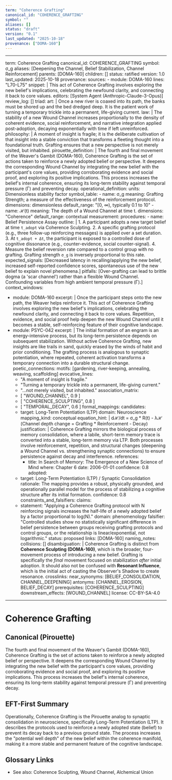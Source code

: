 ```yaml
---
term: "Coherence Grafting"
canonical_id: "COHERENCE_GRAFTING"
symbol: ""
aliases: []
status: "draft"
version: "0.1"
last_updated: "2025-10-18"
provenance: ["DOMA-160"]
---
```


---
term: Coherence Grafting
canonical_id: COHERENCE_GRAFTING
symbol: σ_g
aliases: [Deepening the Channel, Belief Stabilization, Channel Reinforcement]
parents: [DOMA-160]
children: []
status: ratified
version: 1.0
last_updated: 2025-10-18
provenance:
  sources:
    - module: DOMA-160
      lines: "L70-L75"
      snippet: |
        This act of Coherence Grafting involves exploring the new belief's implications, celebrating the newfound clarity, and connecting it back to core values.
  editors: [System Agent (Anthropic-Claude-3-Opus)]
  review_log: []
triad:
  art: |
    Once a new river is coaxed into its path, the banks must be shored up and the bed dredged deep. It is the patient work of turning a temporary trickle into a permanent, life-giving current.
  law: |
    The stability of a new Wound Channel increases proportionally to the density of coherent evidence, social reinforcement, and narrative integration applied post-adoption, decaying exponentially with time if left unreinforced.
  philosophy: |
    A moment of insight is fragile; it is the deliberate cultivation of that insight into a stable conviction that transforms a fleeting thought into a foundational truth. Grafting ensures that a new perspective is not merely visited, but inhabited.
pirouette_definition: |
  The fourth and final movement of the Weaver's Gambit (DOMA-160), Coherence Grafting is the set of actions taken to reinforce a newly adopted belief or perspective. It deepens the corresponding Wound Channel by integrating the new belief with the participant's core values, providing corroborating evidence and social proof, and exploring its positive implications. This process increases the belief's internal coherence, ensuring its long-term stability against temporal pressure (Γ) and preventing decay.
operational_definition:
  units: Dimensionless stability factor
  symbol_table:
    - name: σ_g
      meaning: Grafting Strength; a measure of the effectiveness of the reinforcement protocol.
      dimensions: dimensionless
      default_range: "[0, ∞), typically 0.1 to 10"
    - name: ℋ(t)
      meaning: The depth of a Wound Channel at time t.
      dimensions: "Coherence"
      default_range: contextual
  measurement:
    procedures:
      - name: Belief Persistence Assay
        outline: |
          1. A participant adopts a new target belief at time `t_adopt` via Coherence Sculpting.
          2. A specific grafting protocol (e.g., three follow-up reinforcing messages) is applied over a set duration.
          3. At `t_adopt + Δt`, the participant is exposed to a controlled dose of cognitive dissonance (e.g., counter-evidence, social counter-signal).
          4. Measure the belief reversion rate compared to a control group with no grafting. Grafting strength `σ_g` is inversely proportional to this rate.
        expected_signals: [Decreased latency in recalling/applying the new belief, increased self-reported confidence scores, spontaneous use of the new belief to explain novel phenomena.]
        pitfalls: [Over-grafting can lead to brittle dogma (a 'scar channel') rather than a flexible Wound Channel. Confounding variables from high ambient temporal pressure (Γ).]
context_windows:
  - module: DOMA-160
    excerpt: |
      Once the participant steps onto the new path, the Weaver helps reinforce it. This act of Coherence Grafting involves exploring the new belief's implications, celebrating the newfound clarity, and connecting it back to core values. Repetition, evidence, and social proof help deepen the new Wound Channel until it becomes a stable, self-reinforcing feature of their cognitive landscape.
  - module: PSYC-042
    excerpt: |
      The initial formation of an engram is an energy-intensive process, but its long-term persistence depends on subsequent stabilization. Without active Coherence Grafting, new insights are like trails in sand, quickly erased by the winds of habit and prior conditioning. The grafting process is analogous to synaptic potentiation, where repeated, coherent activation transforms a temporary connection into a durable structural change.
poetic_connections:
  motifs: [gardening, river-keeping, annealing, weaving, scaffolding]
  evocative_lines:
    - "A moment of insight is fragile."
    - "Turning a temporary trickle into a permanent, life-giving current."
    - "...not merely visited, but inhabited."
  association_matrix:
    - [ "WOUND_CHANNEL", 0.9 ]
    - [ "COHERENCE_SCULPTING", 0.8 ]
    - [ "TEMPORAL_DECAY", 0.6 ]
formal_mappings:
  candidates:
    - target: Long-Term Potentiation (LTP)
      domain: Neuroscience
      mapping_kind: conceptual
      equation_hint: |
        dℋ/dt = σ_g * R(t) - λℋ
        (Channel depth change = Grafting * Reinforcement - Decay)
      justification: |
        Coherence Grafting mirrors the biological process of memory consolidation, where a labile, short-term memory trace is converted into a stable, long-term memory via LTP. Both processes involve reinforcement, repetition, and structural changes (deepening a Wound Channel vs. strengthening synaptic connections) to ensure persistence against decay and interference.
      references:
        - title: In Search of Memory: The Emergence of a New Science of Mind
          where: Chapter 6
          date: 2006-01-01
      confidence: 0.8
  adopted:
    - target: Long-Term Potentiation (LTP) / Synaptic Consolidation
      rationale: The mapping provides a robust, physically grounded, and operationally parallel model for the process of stabilizing a cognitive structure after its initial formation.
      confidence: 0.8
constraints_and_falsifiers:
  claims:
    - statement: "Applying a Coherence Grafting protocol with N reinforcing signals increases the half-life of a newly adopted belief by a factor proportional to log(N)."
      domain: phenomenology
      falsifier: "Controlled studies show no statistically significant difference in belief persistence between groups receiving grafting protocols and control groups, or the relationship is linear/exponential, not logarithmic."
      status: proposed
      links: [DOMA-160]
naming_notes:
  collisions: []
  disambiguation: |
    Coherence Grafting is distinct from **Coherence Sculpting (DOMA-160)**, which is the broader, four-movement process of introducing a new belief. Grafting is specifically the *final* movement focused on stabilization *after* initial adoption. It should also not be confused with **Resonant Influence**, which is the initial act of casting the Observer's Shadow to create resonance.
crosslinks:
  near_synonyms: [BELIEF_CONSOLIDATION, CHANNEL_DEEPENING]
  antonyms: [CHANNEL_EROSION, BELIEF_DECAY]
  prerequisites: [COHERENCE_SCULPTING]
  downstream_effects: [WOUND_CHANNEL]
license: CC-BY-SA-4.0
---

# Coherence Grafting

## Canonical (Pirouette)
The fourth and final movement of the Weaver's Gambit (DOMA-160), Coherence Grafting is the set of actions taken to reinforce a newly adopted belief or perspective. It deepens the corresponding Wound Channel by integrating the new belief with the participant's core values, providing corroborating evidence and social proof, and exploring its positive implications. This process increases the belief's internal coherence, ensuring its long-term stability against temporal pressure (Γ) and preventing decay.

## EFT-First Summary
Operationally, Coherence Grafting is the Pirouette analog to synaptic consolidation in neuroscience, specifically Long-Term Potentiation (LTP). It describes the protocols used to reinforce a newly adopted state (belief) to prevent its decay back to a previous ground state. The process increases the "potential well depth" of the new belief within the coherence manifold, making it a more stable and permanent feature of the cognitive landscape.

## Glossary Links
- See also: Coherence Sculpting, Wound Channel, Alchemical Union